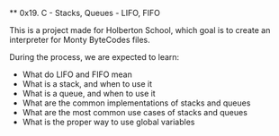 ** 0x19. C - Stacks, Queues - LIFO, FIFO

This is a project made for Holberton School, which goal is to create an interpreter for Monty ByteCodes files.

During the process, we are expected to learn:

* What do LIFO and FIFO mean
* What is a stack, and when to use it
* What is a queue, and when to use it
* What are the common implementations of stacks and queues
* What are the most common use cases of stacks and queues
* What is the proper way to use global variables